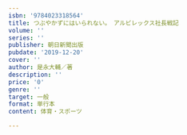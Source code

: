 ```yaml
---
isbn: '9784023318564'
title: つぶやかずにはいられない。　アルビレックス社長戦記
volume: ''
series: ''
publisher: 朝日新聞出版
pubdate: '2019-12-20'
cover: ''
author: 是永大輔／著
description: ''
price: '0'
genre: ''
target: 一般
format: 単行本
content: 体育・スポーツ

---
```

